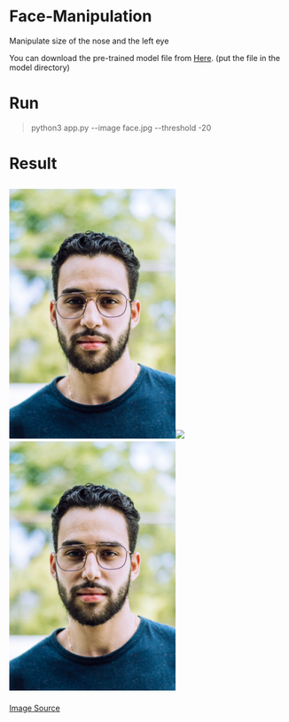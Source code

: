 # Face-Manipulation
Manipulate size of the nose and the left eye

You can download the pre-trained model file from <a href="https://github.com/italojs/facial-landmarks-recognition/blob/master/shape_predictor_68_face_landmarks.dat">Here</a>. (put the file in the model directory)

# Run
> python3 app.py --image face.jpg --threshold -20

# Result
<img src="face.jpg" width=300><img src="https://static.vecteezy.com/ti/gratis-vektor/t2/553925-pfeilsymbol-kostenlos-vektor.jpg" width=50><img src="result.jpg" width=300>
-----------------------------------------------
<a href="https://unsplash.com/photos/KbBztc5PTC8">Image Source</a>
